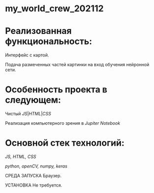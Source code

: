 # my_world_crew_202112

# Реализованная функциональность:
Интерфейс с картой.

Подача размеченных частей картинки на вход обучения нейронной сети.

# Особенность проекта в следующем:
Чистый *JS*|*HTML*|*CSS*

Реализация компьютерного зрения в *Jupiter Notebook*

# Основной стек технологий:
*JS, HTML, CSS*

*python, openCV, numpy, keras*

СРЕДА ЗАПУСКА
Браузер.

УСТАНОВКА
Не требуется.
